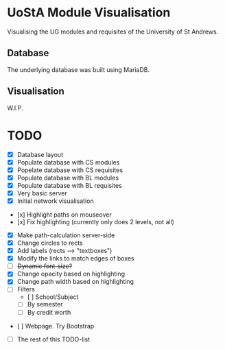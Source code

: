 # UoStA Module Visualisation
Visualising the UG modules and requisites of the University of St Andrews.

## Database
The underlying database was built using MariaDB.

## Visualisation
W.I.P.

# TODO
- [x] Database layout  
- [x] Populate database with CS modules  
- [x] Popelate database with CS requisites  
- [x] Populate database with BL modules  
- [x] Populate database with BL requisites  
- [x] Very basic server  
- [x] Initial network visualisation  
- [x] Highlight paths on mouseover  
- [x] Fix highlighting (currently only does 2 levels, not all)  
- [x] Make path-calculation server-side  
- [x] Change circles to rects  
- [x] Add labels (rects --> "textboxes")  
- [x] Modify the links to match edges of boxes  
- [ ] ~~Dynamic font-size?~~  
- [x] Change opacity based on highlighting  
- [x] Change path width based on highlighting  
- [ ] Filters  
  - [ ] School/Subject  
  - [ ] By semester  
  - [ ] By credit worth  
- [ ] Webpage. Try Bootstrap  
- [ ] The rest of this TODO-list  

